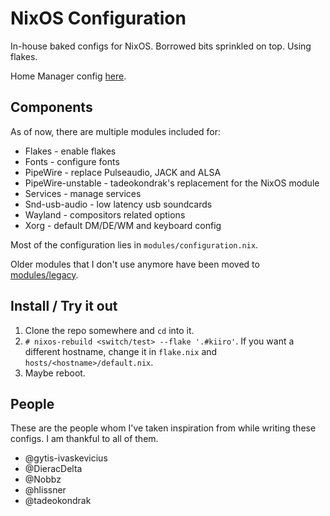 # NixOS Configuration

In-house baked configs for NixOS. Borrowed bits sprinkled on top. Using flakes.

Home Manager config [here](https://github.com/fufexan/dotfiles).

## Components

As of now, there are multiple modules included for:

- Flakes - enable flakes
- Fonts - configure fonts
- PipeWire - replace Pulseaudio, JACK and ALSA
- PipeWire-unstable - tadeokondrak's replacement for the NixOS module
- Services - manage services
- Snd-usb-audio - low latency usb soundcards
- Wayland - compositors related options
- Xorg - default DM/DE/WM and keyboard config

Most of the configuration lies in `modules/configuration.nix`.

Older modules that I don't use anymore have been moved to
[modules/legacy](./modules/legacy).

## Install / Try it out

1. Clone the repo somewhere and `cd` into it.
2. `# nixos-rebuild <switch/test> --flake '.#kiiro'`. If you want a different
   hostname, change it in `flake.nix` and `hosts/<hostname>/default.nix`.
3. Maybe reboot.

## People

These are the people whom I've taken inspiration from while writing these
configs. I am thankful to all of them.

- @gytis-ivaskevicius
- @DieracDelta
- @Nobbz
- @hlissner
- @tadeokondrak

